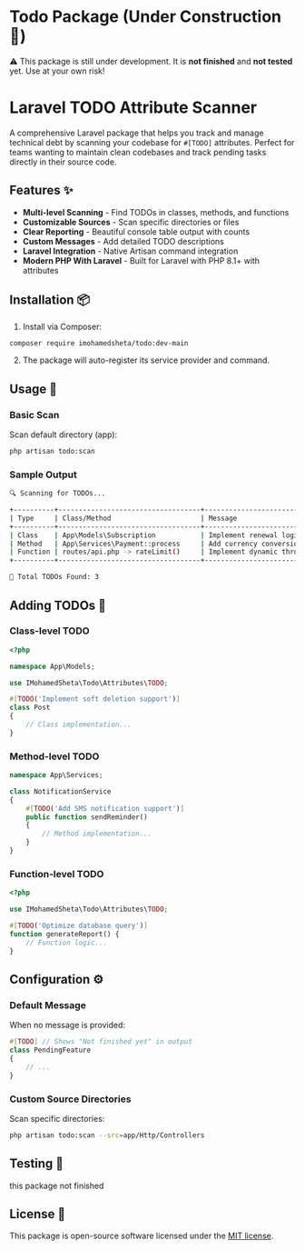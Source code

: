 # Todo Package (Under Construction 🚧)

⚠️ This package is still under development. It is **not finished** and **not tested** yet. Use at your own risk!

# Laravel TODO Attribute Scanner

A comprehensive Laravel package that helps you track and manage technical debt by scanning your codebase for `#[TODO]` attributes. Perfect for teams wanting to maintain clean codebases and track pending tasks directly in their source code.

## Features ✨

- **Multi-level Scanning** - Find TODOs in classes, methods, and functions
- **Customizable Sources** - Scan specific directories or files
- **Clear Reporting** - Beautiful console table output with counts
- **Custom Messages** - Add detailed TODO descriptions
- **Laravel Integration** - Native Artisan command integration
- **Modern PHP With Laravel** - Built for Laravel with PHP 8.1+ with attributes

## Installation 📦

1. Install via Composer:

```bash
composer require imohamedsheta/todo:dev-main
```

2. The package will auto-register its service provider and command.

## Usage 🚀

### Basic Scan
Scan default directory (app):
```bash
php artisan todo:scan
```

### Sample Output
```bash
🔍 Scanning for TODOs...

+----------+-----------------------------------+-------------------------------+
| Type     | Class/Method                      | Message                       |
+----------+-----------------------------------+-------------------------------+
| Class    | App\Models\Subscription           | Implement renewal logic       |
| Method   | App\Services\Payment::process     | Add currency conversion       |
| Function | routes/api.php -> rateLimit()     | Implement dynamic throttling  |
+----------+-----------------------------------+-------------------------------+

🎯 Total TODOs Found: 3
```

## Adding TODOs 📝

### Class-level TODO
```php
<?php

namespace App\Models;

use IMohamedSheta\Todo\Attributes\TODO;

#[TODO('Implement soft deletion support')]
class Post
{
    // Class implementation...
}
```

### Method-level TODO
```php
namespace App\Services;

class NotificationService
{
    #[TODO('Add SMS notification support')]
    public function sendReminder()
    {
        // Method implementation...
    }
}
```

### Function-level TODO
```php
<?php

use IMohamedSheta\Todo\Attributes\TODO;

#[TODO('Optimize database query')]
function generateReport() {
    // Function logic...
}
```

## Configuration ⚙️

### Default Message
When no message is provided:
```php
#[TODO] // Shows "Not finished yet" in output
class PendingFeature
{
    // ...
}
```

### Custom Source Directories
Scan specific directories:
```bash
php artisan todo:scan --src=app/Http/Controllers
```

## Testing 🧪
this package not finished

## License 📄

This package is open-source software licensed under the [MIT license](https://opensource.org/licenses/MIT).
